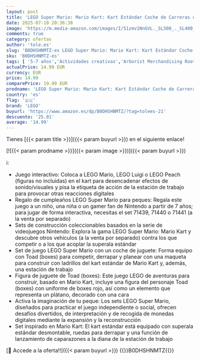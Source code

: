 ```yaml
---
layout: post
title: 'LEGO Super Mario: Mario Kart: Kart Estándar Coche de Carreras de Juguete  Juego Infantil para Colección del Videojuego Nintendo  Figura de Toad  Regalo Gamer para Niños y Niñas de 7 Años o Más 72032'
date: 2025-07-10 20:36:38
image: 'https://m.media-amazon.com/images/I/51zmv1NnGVL._SL500_._SL400_.jpg'
comments: true
category: ofertas
author: 'tole.es'
slug: 'B0DHSHNMTZ-es LEGO Super Mario: Mario Kart: Kart Estándar Coche de...'
sku: 'B0DHSHNMTZ-es'
tags: [ '5-7 años','Actividades creativas','Arborist Merchandising Root','Juegos de construcción para niños','Juguetes','Juguetes y juegos','Juguetes y juegos de aprendizaje y educación','Self Service','Sets de construcción','Special Features Stores','Top brands in Toys','b6d17eda-2c26-45ed-a098-453a9f96e839_0','b6d17eda-2c26-45ed-a098-453a9f96e839_6301','b6d17eda-2c26-45ed-a098-453a9f96e839_6401','b6d17eda-2c26-45ed-a098-453a9f96e839_7701','lego','nintendo','🇪🇸', ]
actualPrice: 14.99 EUR
currency: EUR
price: 14.99
comparePrice: 19.99 EUR
prodname: 'LEGO Super Mario: Mario Kart: Kart Estándar Coche de Carreras de Juguete  Juego Infantil para Colección del Videojuego Nintendo  Figura de Toad  Regalo Gamer para Niños y Niñas de 7 Años o Más 72032'
country: 'es'
flag: '🇪🇸'
brand: 'LEGO'
buyurl: 'https://www.amazon.es/dp/B0DHSHNMTZ/?tag=tolees-21'
descuento: '25.01'
average: '14.99'
---
```


Tienes [{{< param title >}}]({{< param buyurl >}}) en el siguiente enlace!

[![{{< param prodname >}}]({{< param image >}})]({{< param buyurl >}})

ℹ️:

- Juego interactivo: Coloca a LEGO Mario, LEGO Luigi o LEGO Peach (figuras no incluidas) en el kart para desencadenar efectos de sonido/visuales y pisa la etiqueta de acción de la estación de trabajo para provocar otras reacciones digitales
- Regalo de cumpleaños LEGO Super Mario para peques: Regala este juego a un niño, una niña o un gamer fan de Nintendo a partir de 7 años; para jugar de forma interactiva, necesitas el set 71439, 71440 o 71441 (a la venta por separado)
- Sets de construcción coleccionables basados en la serie de videojuegos Nintendo: Explora la gama LEGO Super Mario: Mario Kart y descubre otros vehículos (a la venta por separado) contra los que competir o a los que acoplar la superala estándar
- Set de juego LEGO Super Mario con un coche de juguete: Forma equipo con Toad (boxes) para competir, derrapar y planear con una maqueta para construir con ladrillos del kart estándar de Mario Kart y, además, una estación de trabajo
- Figura de juguete de Toad (boxes): Este juego LEGO de aventuras para construir, basado en Mario Kart, incluye una figura del personaje Toad (boxes) con uniforme de boxes rojo, así como un elemento que representa un plátano, decorado con una cara
- Activa la imaginación de tu peque: Los sets LEGO Super Mario, diseñados para practicar el juego independiente o social, ofrecen desafíos divertidos, de interpretación y de recogida de monedas digitales mediante la expansión y la reconstrucción
- Set inspirado en Mario Kart: El kart estándar está equipado con superala estándar desmontable, ruedas para derrapar y una función de lanzamiento de caparazones a la diana de la estación de trabajo

[🛒 Accede a la oferta!!]({{< param buyurl >}})
{{<world>}}B0DHSHNMTZ{{</world>}}
